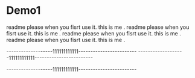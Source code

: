 # Demo1
readme please when you fisrt use it.
this is me .
readme please when you fisrt use it.
this is me .
readme please when you fisrt use it.
this is me .
readme please when you fisrt use it.
this is me .

-------------------111111111111------------------------
-------------------111111111111------------------------

-------------------111111111111------------------------

